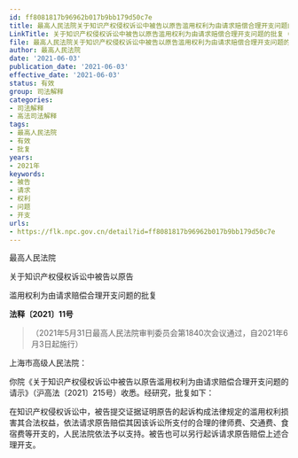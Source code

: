 ```yaml
---
id: ff8081817b96962b017b9bb179d50c7e
title: 最高人民法院关于知识产权侵权诉讼中被告以原告滥用权利为由请求赔偿合理开支问题的批复
LinkTitle: 关于知识产权侵权诉讼中被告以原告滥用权利为由请求赔偿合理开支问题的批复（2021）
file: 最高人民法院关于知识产权侵权诉讼中被告以原告滥用权利为由请求赔偿合理开支问题的批复_20210603_ff8081817b96962b017b9bb179d50c7e.docx
author: 最高人民法院
date: '2021-06-03'
publication_date: '2021-06-03'
effective_date: '2021-06-03'
status: 有效
group: 司法解释
categories:
- 司法解释
- 高法司法解释
tags:
- 最高人民法院
- 有效
- 批复
years:
- 2021年
keywords:
- 被告
- 请求
- 权利
- 问题
- 开支
urls:
- https://flk.npc.gov.cn/detail?id=ff8081817b96962b017b9bb179d50c7e
---
```


最高人民法院

关于知识产权侵权诉讼中被告以原告

滥用权利为由请求赔偿合理开支问题的批复

**法释〔2021〕11号**

> （2021年5月31日最高人民法院审判委员会第1840次会议通过，自2021年6月3日起施行）

上海市高级人民法院：

你院《关于知识产权侵权诉讼中被告以原告滥用权利为由请求赔偿合理开支问题的请示》（沪高法〔2021〕215号）收悉。经研究，批复如下：

在知识产权侵权诉讼中，被告提交证据证明原告的起诉构成法律规定的滥用权利损害其合法权益，依法请求原告赔偿其因该诉讼所支付的合理的律师费、交通费、食宿费等开支的，人民法院依法予以支持。被告也可以另行起诉请求原告赔偿上述合理开支。
